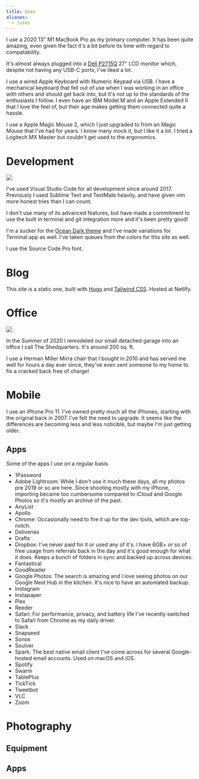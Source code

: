 ```yaml
---
title: Uses
aliases:
  - /uses
---
```


I use a 2020 13" M1 MacBook Pro as my primary computer. It has been quite amazing, even given the fact it's a bit before its time with regard to compatability.

It's almost always plugged into a [Dell P2715Q](https://www.dell.com/is/business/p/dell-p2715q-monitor/pd) 27" LCD monitor which, despite not having any USB-C ports, I've liked a lot.

I use a wired Apple Keyboard with Numeric Keypad via USB. I have a mechanical keyboard that fell out of use when I was working in an office with others and should get back into, but it's not up to the standards of the enthusiasts I follow. I even have an IBM Model M and an Apple Extended II that I love the feel of, but their age makes getting them connected quite a hassle.

I use a Apple Magic Mouse 2, which I just upgraded to from an Magic Mouse that I've had for years. I know many mock it, but I like it a lot. I tried a Logitech MX Master but couldn't get used to the ergonomics.

# Development

![](https://icdn.remarkedusercontent.com/s/q:90/rs:fit:1280/aHR0cHM6Ly9jZG4ucmVtYXJrZWR1c2VyY29udGVudC5jb20vZmlsZS9yZW1hcmtlZC1wcm9kLzEvbWFya3MvV2VzbWl5bkEvU2NyZWVuJTIwU2hvdCUyMDIwMjAtMTItMTYlMjBhdCUyMDMuMTQuNTQlMjBQTS5wbmc.jpg)

I've used Visual Studio Code for all development since around 2017. Previously I used Sublime Text and TextMate heavily, and have given vim more honest tries than I can count.

I don't use many of its advanced features, but have made a commitment to use the built in terminal and git integration more and it's been pretty good!

I'm a sucker for the [Ocean Dark theme](https://marketplace.visualstudio.com/items?itemName=kleber-swf.ocean-dark-extended) and I've made variations for Terminal.app as well. I've taken queues from the colors for this site as well.

I use the Source Code Pro font.

# Blog

This site is a static one, built with [Hugo](https://gohugo.io) and [Tailwind CSS](https://tailwindcss.com). Hosted at Netlify.

# Office

![](https://icdn.remarkedusercontent.com/s/sh:0.5/q:80/rs:fit:1280/aHR0cHM6Ly9jZG4ucmVtYXJrZWR1c2VyY29udGVudC5jb20vZmlsZS9yZW1hcmtlZC1wcm9kLzEvbWFya3Mvd29zNmk4UE0vSU1HXzA1NjguanBn.jpg)

In the Summer of 2020 I remodeled our small detached garage into an office I call The Shedquarters. It's around 200 sq. ft.

I use a Herman Miller Mirra chair that I bought in 2010 and has served me well for hours a day ever since, they've even sent someone to my home to fix a cracked back free of charge!

# Mobile

I use an iPhone Pro 11. I've owned pretty much all the iPhones, starting with the original back in 2007. I've felt the need to upgrade. It seems like the differences are becoming less and less noticible, but maybe I'm just getting older.

## Apps

Some of the apps I use on a regular basis.

* 1Password
* Adobe Lightroom: While I don't use it much these days, all my photos pre 2019 or so are here. Since shooting mostly with my iPhone, importing became too cumbersome compared to iCloud and Google Photos so it's mostly an archive of the past.
* AnyList
* Apollo
* Chrome: Occasionally need to fire it up for the dev tools, which are top-notch.
* Deliveries
* Drafts
* Dropbox: I've never paid for it or used any of it's. I have 6GB+ or so of free usage from referrals back in the day and it's good enough for what it does. Keeps a bunch of folders in sync and backed up across devices.
* Fantastical
* GoodReader
* Google Photos: The search is amazing and I love seeing photos on our Google Nest Hub in the kitchen. It's nice to have an automated backup.
* Instagram
* Instapaper
* Plex
* Reeder
* Safari: For performance, privacy, and battery life I've recently switched to Safari from Chrome as my daily driver.
* Slack
* Snapseed
* Sonos
* Soulver
* Spark: The best native email client I've come across for several Google-hosted email accounts. Used on macOS and iOS.
* Spotify
* Swarm
* TablePlus
* TickTick
* Tweetbot
* VLC
* Zoom

# Photography

## Equipment

## Apps

